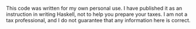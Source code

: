 This code was written for my own personal use. I have published it as an
instruction in writing Haskell, not to help you prepare your taxes. I am not a
tax professional, and I do not guarantee that any information here is correct.
